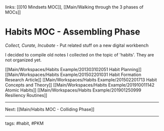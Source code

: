 links: [[010 Mindsets MOC]], [[Main/Walking through the 3 phases of MOCs]]
# Habits MOC - Assembling Phase
*Collect, Curate, Incubate* - Put related stuff on a new digital workbench

I decided to compile old notes I collected on the topic of 'habits'. They are not organized yet.

[[Main/Workspaces/Habits Example/201303102051 Habit Planning]]
[[Main/Workspaces/Habits Example/201502201031 Habit Formation Research Article]]
[[Main/Workspaces/Habits Example/201502201713 Habit Concepts and Theory]]
[[Main/Workspaces/Habits Example/201910011142 Atomic Habits]]
[[Main/Workspaces/Habits Example/201901250999 Resiliency Routines]]

---
Next: [[Main/Habits MOC - Colliding Phase]]


---
tags: #habit, #PKM